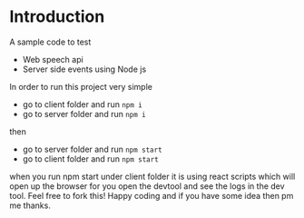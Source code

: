 # Introduction

A sample code to test 
 - Web speech api
 - Server side events using Node js

In order to run this project very simple
- go to client folder and run ```npm i ```
- go to server folder and run  ```npm i ```

then

- go to server folder and run ```npm start```
- go to client folder and run ```npm start```

when you run npm start under client folder it is using react scripts which will open up the browser for you
open the devtool and see the logs in the dev tool. Feel free to fork this! 
Happy coding and if you have some idea then pm me thanks.
